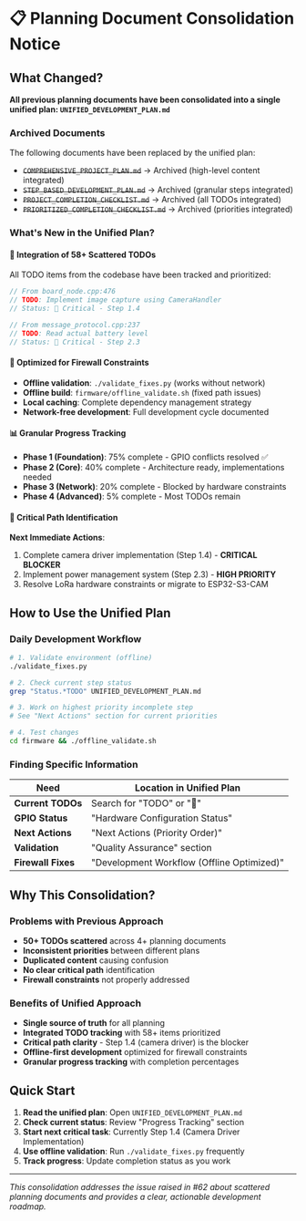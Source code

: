 # 📋 Planning Document Consolidation Notice

## What Changed?

**All previous planning documents have been consolidated into a single unified plan: `UNIFIED_DEVELOPMENT_PLAN.md`**

### Archived Documents
The following documents have been replaced by the unified plan:
- ~~`COMPREHENSIVE_PROJECT_PLAN.md`~~ → Archived (high-level content integrated)
- ~~`STEP_BASED_DEVELOPMENT_PLAN.md`~~ → Archived (granular steps integrated)  
- ~~`PROJECT_COMPLETION_CHECKLIST.md`~~ → Archived (all TODOs integrated)
- ~~`PRIORITIZED_COMPLETION_CHECKLIST.md`~~ → Archived (priorities integrated)

### What's New in the Unified Plan?

#### 🔗 Integration of 58+ Scattered TODOs
All TODO items from the codebase have been tracked and prioritized:
```cpp
// From board_node.cpp:476
// TODO: Implement image capture using CameraHandler
// Status: 🔴 Critical - Step 1.4

// From message_protocol.cpp:237
// TODO: Read actual battery level  
// Status: 🔴 Critical - Step 2.3
```

#### 🚀 Optimized for Firewall Constraints
- **Offline validation**: `./validate_fixes.py` (works without network)
- **Offline build**: `firmware/offline_validate.sh` (fixed path issues)
- **Local caching**: Complete dependency management strategy
- **Network-free development**: Full development cycle documented

#### 📊 Granular Progress Tracking
- **Phase 1 (Foundation)**: 75% complete - GPIO conflicts resolved ✅
- **Phase 2 (Core)**: 40% complete - Architecture ready, implementations needed
- **Phase 3 (Network)**: 20% complete - Blocked by hardware constraints  
- **Phase 4 (Advanced)**: 5% complete - Most TODOs remain

#### 🎯 Critical Path Identification
**Next Immediate Actions**:
1. Complete camera driver implementation (Step 1.4) - **CRITICAL BLOCKER**
2. Implement power management system (Step 2.3) - **HIGH PRIORITY**
3. Resolve LoRa hardware constraints or migrate to ESP32-S3-CAM

## How to Use the Unified Plan

### Daily Development Workflow
```bash
# 1. Validate environment (offline)
./validate_fixes.py

# 2. Check current step status  
grep "Status.*TODO" UNIFIED_DEVELOPMENT_PLAN.md

# 3. Work on highest priority incomplete step
# See "Next Actions" section for current priorities

# 4. Test changes
cd firmware && ./offline_validate.sh
```

### Finding Specific Information

| Need | Location in Unified Plan |
|------|--------------------------|
| **Current TODOs** | Search for "TODO" or "🔴" |
| **GPIO Status** | "Hardware Configuration Status" |
| **Next Actions** | "Next Actions (Priority Order)" |
| **Validation** | "Quality Assurance" section |
| **Firewall Fixes** | "Development Workflow (Offline Optimized)" |

## Why This Consolidation?

### Problems with Previous Approach
- **50+ TODOs scattered** across 4+ planning documents
- **Inconsistent priorities** between different plans
- **Duplicated content** causing confusion
- **No clear critical path** identification
- **Firewall constraints** not properly addressed

### Benefits of Unified Approach
- **Single source of truth** for all planning
- **Integrated TODO tracking** with 58+ items prioritized
- **Critical path clarity** - Step 1.4 (camera driver) is the blocker
- **Offline-first development** optimized for firewall constraints
- **Granular progress tracking** with completion percentages

## Quick Start

1. **Read the unified plan**: Open `UNIFIED_DEVELOPMENT_PLAN.md`
2. **Check current status**: Review "Progress Tracking" section
3. **Start next critical task**: Currently Step 1.4 (Camera Driver Implementation)
4. **Use offline validation**: Run `./validate_fixes.py` frequently
5. **Track progress**: Update completion status as you work

---

*This consolidation addresses the issue raised in #62 about scattered planning documents and provides a clear, actionable development roadmap.*